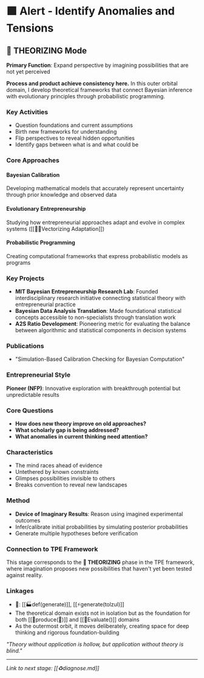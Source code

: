 # 🟪 Alert - Identify Anomalies and Tensions

## 💭 THEORIZING Mode

**Primary Function**: Expand perspective by imagining possibilities that are not yet perceived

**Process and product achieve consistency here.** In this outer orbital domain, I develop theoretical frameworks that connect Bayesian inference with evolutionary principles through probabilistic programming.

### Key Activities
- Question foundations and current assumptions
- Birth new frameworks for understanding
- Flip perspectives to reveal hidden opportunities
- Identify gaps between what is and what could be

### Core Approaches

#### **Bayesian Calibration**
Developing mathematical models that accurately represent uncertainty through prior knowledge and observed data

#### **Evolutionary Entrepreneurship** 
Studying how entrepreneurial approaches adapt and evolve in complex systems ([[📝🧭Vectorizing Adaptation]])

#### **Probabilistic Programming**
Creating computational frameworks that express probabilistic models as programs

### Key Projects

- **MIT Bayesian Entrepreneurship Research Lab**: Founded interdisciplinary research initiative connecting statistical theory with entrepreneurial practice
- **Bayesian Data Analysis Translation**: Made foundational statistical concepts accessible to non-specialists through translation work
- **A2S Ratio Development**: Pioneering metric for evaluating the balance between algorithmic and statistical components in decision systems

### Publications

- "Simulation-Based Calibration Checking for Bayesian Computation"

### Entrepreneurial Style
**Pioneer (NFP)**: Innovative exploration with breakthrough potential but unpredictable results

### Core Questions
- **How does new theory improve on old approaches?**
- **What scholarly gap is being addressed?**
- **What anomalies in current thinking need attention?**

### Characteristics
- The mind races ahead of evidence
- Untethered by known constraints
- Glimpses possibilities invisible to others
- Breaks convention to reveal new landscapes

### Method
- **Device of Imaginary Results**: Reason using imagined experimental outcomes
- Infer/calibrate initial probabilities by simulating posterior probabilities
- Generate multiple hypotheses before verification

### Connection to TPE Framework
This stage corresponds to the **💭 THEORIZING** phase in the TPE framework, where imagination proposes new possibilities that haven't yet been tested against reality.

### Linkages
- 🧱: [[🏭def(generate)]], [[⚡️generate(tolzul)]]
- The theoretical domain exists not in isolation but as the foundation for both [[📐produce(💭)]] and [[💸Evaluate()]] domains
- As the outermost orbit, it moves deliberately, creating space for deep thinking and rigorous foundation-building

_"Theory without application is hollow, but application without theory is blind."_

---

*Link to next stage: [[♻️diagnose.md]]*
